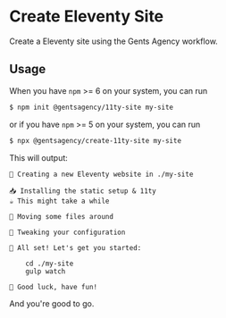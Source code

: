# Create Eleventy Site

Create a Eleventy site using the Gents Agency workflow.

## Usage

When you have `npm` >= 6 on your system, you can run

```sh
$ npm init @gentsagency/11ty-site my-site
```

or if you have `npm` >= 5 on your system, you can run

```sh
$ npx @gentsagency/create-11ty-site my-site
```

This will output:

```
👋 Creating a new Eleventy website in ./my-site

📥 Installing the static setup & 11ty
☕️ This might take a while

🚢 Moving some files around

🔧 Tweaking your configuration

🌱 All set! Let's get you started:

    cd ./my-site
    gulp watch

🤞 Good luck, have fun!
```

And you're good to go.